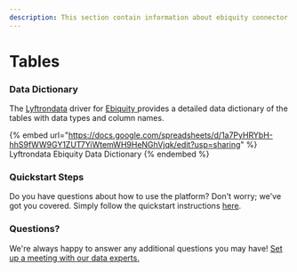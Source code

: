 ```yaml
---
description: This section contain information about ebiquity connector tables information
---
```


# Tables

### Data Dictionary

The [Lyftrondata](https://www.lyftrondata.com/) driver for [Ebiquity](https://www.lyftrondata.com/integration/ebiquity/)[ ](https://www.lyftrondata.com/integration/ebiquity/)provides a detailed data dictionary of the tables with data types and column names.

{% embed url="https://docs.google.com/spreadsheets/d/1a7PyHRYbH-hhS9fWW9GY1ZUT7YiWtemWH9HeNGhVjqk/edit?usp=sharing" %}
Lyftrondata Ebiquity Data Dictionary
{% endembed %}

### Quickstart Steps

Do you have questions about how to use the platform? Don't worry; we've got you covered. Simply follow the quickstart instructions [here](../../../../quickstart-steps.md).

### Questions? <a href="#questions" id="questions"></a>

We're always happy to answer any additional questions you may have! [Set up a meeting with our data experts.](https://www.lyftrondata.com/book-a-meeting/)

